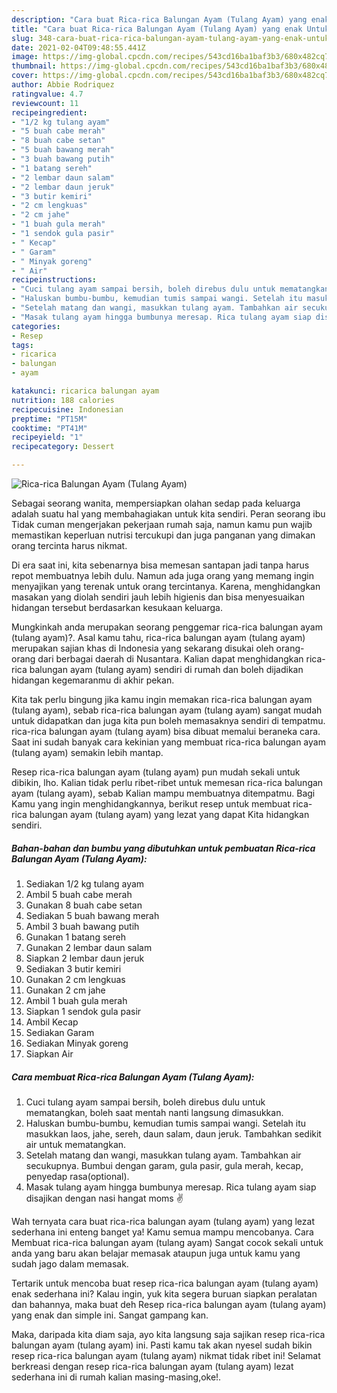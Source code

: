 ```yaml
---
description: "Cara buat Rica-rica Balungan Ayam (Tulang Ayam) yang enak Untuk Jualan"
title: "Cara buat Rica-rica Balungan Ayam (Tulang Ayam) yang enak Untuk Jualan"
slug: 348-cara-buat-rica-rica-balungan-ayam-tulang-ayam-yang-enak-untuk-jualan
date: 2021-02-04T09:48:55.441Z
image: https://img-global.cpcdn.com/recipes/543cd16ba1baf3b3/680x482cq70/rica-rica-balungan-ayam-tulang-ayam-foto-resep-utama.jpg
thumbnail: https://img-global.cpcdn.com/recipes/543cd16ba1baf3b3/680x482cq70/rica-rica-balungan-ayam-tulang-ayam-foto-resep-utama.jpg
cover: https://img-global.cpcdn.com/recipes/543cd16ba1baf3b3/680x482cq70/rica-rica-balungan-ayam-tulang-ayam-foto-resep-utama.jpg
author: Abbie Rodriquez
ratingvalue: 4.7
reviewcount: 11
recipeingredient:
- "1/2 kg tulang ayam"
- "5 buah cabe merah"
- "8 buah cabe setan"
- "5 buah bawang merah"
- "3 buah bawang putih"
- "1 batang sereh"
- "2 lembar daun salam"
- "2 lembar daun jeruk"
- "3 butir kemiri"
- "2 cm lengkuas"
- "2 cm jahe"
- "1 buah gula merah"
- "1 sendok gula pasir"
- " Kecap"
- " Garam"
- " Minyak goreng"
- " Air"
recipeinstructions:
- "Cuci tulang ayam sampai bersih, boleh direbus dulu untuk mematangkan, boleh saat mentah nanti langsung dimasukkan."
- "Haluskan bumbu-bumbu, kemudian tumis sampai wangi. Setelah itu masukkan laos, jahe, sereh, daun salam, daun jeruk. Tambahkan sedikit air untuk mematangkan."
- "Setelah matang dan wangi, masukkan tulang ayam. Tambahkan air secukupnya. Bumbui dengan garam, gula pasir, gula merah, kecap, penyedap rasa(optional)."
- "Masak tulang ayam hingga bumbunya meresap. Rica tulang ayam siap disajikan dengan nasi hangat moms ✌"
categories:
- Resep
tags:
- ricarica
- balungan
- ayam

katakunci: ricarica balungan ayam 
nutrition: 188 calories
recipecuisine: Indonesian
preptime: "PT15M"
cooktime: "PT41M"
recipeyield: "1"
recipecategory: Dessert

---
```



![Rica-rica Balungan Ayam (Tulang Ayam)](https://img-global.cpcdn.com/recipes/543cd16ba1baf3b3/680x482cq70/rica-rica-balungan-ayam-tulang-ayam-foto-resep-utama.jpg)

Sebagai seorang wanita, mempersiapkan olahan sedap pada keluarga adalah suatu hal yang membahagiakan untuk kita sendiri. Peran seorang ibu Tidak cuman mengerjakan pekerjaan rumah saja, namun kamu pun wajib memastikan keperluan nutrisi tercukupi dan juga panganan yang dimakan orang tercinta harus nikmat.

Di era  saat ini, kita sebenarnya bisa memesan santapan jadi tanpa harus repot membuatnya lebih dulu. Namun ada juga orang yang memang ingin menyajikan yang terenak untuk orang tercintanya. Karena, menghidangkan masakan yang diolah sendiri jauh lebih higienis dan bisa menyesuaikan hidangan tersebut berdasarkan kesukaan keluarga. 



Mungkinkah anda merupakan seorang penggemar rica-rica balungan ayam (tulang ayam)?. Asal kamu tahu, rica-rica balungan ayam (tulang ayam) merupakan sajian khas di Indonesia yang sekarang disukai oleh orang-orang dari berbagai daerah di Nusantara. Kalian dapat menghidangkan rica-rica balungan ayam (tulang ayam) sendiri di rumah dan boleh dijadikan hidangan kegemaranmu di akhir pekan.

Kita tak perlu bingung jika kamu ingin memakan rica-rica balungan ayam (tulang ayam), sebab rica-rica balungan ayam (tulang ayam) sangat mudah untuk didapatkan dan juga kita pun boleh memasaknya sendiri di tempatmu. rica-rica balungan ayam (tulang ayam) bisa dibuat memalui beraneka cara. Saat ini sudah banyak cara kekinian yang membuat rica-rica balungan ayam (tulang ayam) semakin lebih mantap.

Resep rica-rica balungan ayam (tulang ayam) pun mudah sekali untuk dibikin, lho. Kalian tidak perlu ribet-ribet untuk memesan rica-rica balungan ayam (tulang ayam), sebab Kalian mampu membuatnya ditempatmu. Bagi Kamu yang ingin menghidangkannya, berikut resep untuk membuat rica-rica balungan ayam (tulang ayam) yang lezat yang dapat Kita hidangkan sendiri.

<!--inarticleads1-->

##### Bahan-bahan dan bumbu yang dibutuhkan untuk pembuatan Rica-rica Balungan Ayam (Tulang Ayam):

1. Sediakan 1/2 kg tulang ayam
1. Ambil 5 buah cabe merah
1. Gunakan 8 buah cabe setan
1. Sediakan 5 buah bawang merah
1. Ambil 3 buah bawang putih
1. Gunakan 1 batang sereh
1. Gunakan 2 lembar daun salam
1. Siapkan 2 lembar daun jeruk
1. Sediakan 3 butir kemiri
1. Gunakan 2 cm lengkuas
1. Gunakan 2 cm jahe
1. Ambil 1 buah gula merah
1. Siapkan 1 sendok gula pasir
1. Ambil  Kecap
1. Sediakan  Garam
1. Sediakan  Minyak goreng
1. Siapkan  Air




<!--inarticleads2-->

##### Cara membuat Rica-rica Balungan Ayam (Tulang Ayam):

1. Cuci tulang ayam sampai bersih, boleh direbus dulu untuk mematangkan, boleh saat mentah nanti langsung dimasukkan.
1. Haluskan bumbu-bumbu, kemudian tumis sampai wangi. Setelah itu masukkan laos, jahe, sereh, daun salam, daun jeruk. Tambahkan sedikit air untuk mematangkan.
1. Setelah matang dan wangi, masukkan tulang ayam. Tambahkan air secukupnya. Bumbui dengan garam, gula pasir, gula merah, kecap, penyedap rasa(optional).
1. Masak tulang ayam hingga bumbunya meresap. Rica tulang ayam siap disajikan dengan nasi hangat moms ✌




Wah ternyata cara buat rica-rica balungan ayam (tulang ayam) yang lezat sederhana ini enteng banget ya! Kamu semua mampu mencobanya. Cara Membuat rica-rica balungan ayam (tulang ayam) Sangat cocok sekali untuk anda yang baru akan belajar memasak ataupun juga untuk kamu yang sudah jago dalam memasak.

Tertarik untuk mencoba buat resep rica-rica balungan ayam (tulang ayam) enak sederhana ini? Kalau ingin, yuk kita segera buruan siapkan peralatan dan bahannya, maka buat deh Resep rica-rica balungan ayam (tulang ayam) yang enak dan simple ini. Sangat gampang kan. 

Maka, daripada kita diam saja, ayo kita langsung saja sajikan resep rica-rica balungan ayam (tulang ayam) ini. Pasti kamu tak akan nyesel sudah bikin resep rica-rica balungan ayam (tulang ayam) nikmat tidak ribet ini! Selamat berkreasi dengan resep rica-rica balungan ayam (tulang ayam) lezat sederhana ini di rumah kalian masing-masing,oke!.

